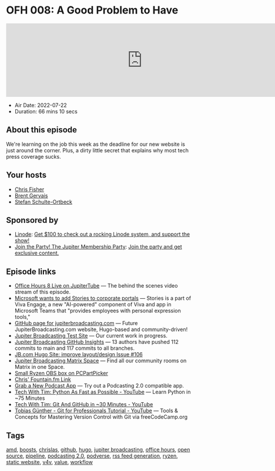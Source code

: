 # OFH 008: A Good Problem to Have

<iframe src="https://player.fireside.fm/v2/MkcqFyfv+1Ulyjoxj?theme=dark" width="740" height="200" frameborder="0" scrolling="no"></iframe>

* Air Date: 2022-07-22
* Duration: 66 mins 10 secs

## About this episode

We're learning on the job this week as the deadline for our new website is just around the corner. Plus, a dirty little secret that explains why most tech press coverage sucks.

## Your hosts
* [Chris Fisher](https://www.officehours.hair/hosts/chrislas)
* [Brent Gervais](https://www.officehours.hair/hosts/brentgervais)
* [Stefan Schulte-Ortbeck](https://www.officehours.hair/guests/stefan)

## Sponsored by

  * [Linode](https://linode.com/jupiter): [Get $100 to check out a rocking Linode system, and support the show!](https://linode.com/jupiter)
  * [Join the Party! The Jupiter Membership Party](https://www.jupiter.party/): [Join the party and get exclusive content. ](https://www.jupiter.party/)



## Episode links

  * [Office Hours 8 Live on JupiterTube](https://jupiter.tube/w/oKgXUsqvmipMsE2YHgXaaU "Office Hours 8 Live on JupiterTube") — The behind the scenes video stream of this episode.
  * [Microsoft wants to add Stories to corporate portals](https://finance.yahoo.com/news/microsoft-wants-add-stories-corporate-150055458.html "Microsoft wants to add Stories to corporate portals") — Stories is a part of Viva Engage, a new "AI-powered" component of Viva and app in Microsoft Teams that "provides employees with personal expression tools," 
  * [GitHub page for jupiterbroadcasting.com](https://github.com/JupiterBroadcasting/jupiterbroadcasting.com "GitHub page for jupiterbroadcasting.com") — Future JupiterBroadcasting.com website, Hugo-based and community-driven!
  * [Jupiter Broadcasting Test Site](https://jupiterbroadcasting.net/ "Jupiter Broadcasting Test Site") — Our current work in progress.
  * [Jupiter Broadcasting GitHub Insights](https://github.com/JupiterBroadcasting/jupiterbroadcasting.com/pulse "Jupiter Broadcasting GitHub Insights") — 13 authors have pushed 112 commits to main and 117 commits to all branches.
  * [JB.com Hugo Site: improve layout/design Issue #106](https://github.com/JupiterBroadcasting/jupiterbroadcasting.com/issues/106 "JB.com Hugo Site: improve layout/design Issue #106")
  * [Jupiter Broadcasting Matrix Space](https://bit.ly/jupitercolony "Jupiter Broadcasting Matrix Space") — Find all our community rooms on Matrix in one Space.
  * [Small Ryzen OBS box on PCPartPicker](https://pcpartpicker.com/list/72Xkgb "Small Ryzen OBS box on PCPartPicker")
  * [Chris' Fountain.fm Link](https://fountain.fm/refer/chrislas-e72160c3c5 "Chris' Fountain.fm Link")
  * [Grab a New Podcast App](https://podcastindex.org/apps?appTypes=app&elements=Value "Grab a New Podcast App") — Try out a Podcasting 2.0 compatible app.
  * [Tech With Tim: Python As Fast as Possible - YouTube](https://www.youtube.com/watch?v=VchuKL44s6E "Tech With Tim: Python As Fast as Possible - YouTube") — Learn Python in ~75 Minutes
  * [Tech With Tim: Git And GitHub in ~30 Minutes - YouTube](https://www.youtube.com/watch?v=jG4Vs81kMlc "Tech With Tim: Git And GitHub in ~30 Minutes - YouTube")
  * [Tobias Günther - Git for Professionals Tutorial - YouTube](https://www.youtube.com/watch?v=Uszj_k0DGsg "Tobias Günther - Git for Professionals Tutorial - YouTube") — Tools & Concepts for Mastering Version Control with Git via freeCodeCamp.org



## Tags

[amd](https://www.officehours.hair/tags/amd), [boosts](https://www.officehours.hair/tags/boosts), [chrislas](https://www.officehours.hair/tags/chrislas), [github](https://www.officehours.hair/tags/github), [hugo](https://www.officehours.hair/tags/hugo), [jupiter broadcasting](https://www.officehours.hair/tags/jupiter%20broadcasting), [office hours](https://www.officehours.hair/tags/office%20hours), [open source](https://www.officehours.hair/tags/open%20source), [pipeline](https://www.officehours.hair/tags/pipeline), [podcasting 2.0](https://www.officehours.hair/tags/podcasting%202.0), [podverse](https://www.officehours.hair/tags/podverse), [rss feed generation](https://www.officehours.hair/tags/rss%20feed%20generation), [ryzen](https://www.officehours.hair/tags/ryzen), [static website](https://www.officehours.hair/tags/static%20website), [v4v](https://www.officehours.hair/tags/v4v), [value](https://www.officehours.hair/tags/value), [workflow](https://www.officehours.hair/tags/workflow)